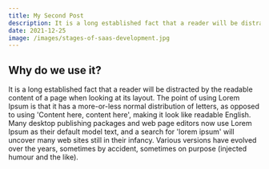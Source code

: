 ```yaml
---
title: My Second Post
description: It is a long established fact that a reader will be distracted by the readable content of a page when looking at its layout.
date: 2021-12-25
image: /images/stages-of-saas-development.jpg
---
```


## Why do we use it?

It is a long established fact that a reader will be distracted by the readable content of a page when looking at its layout. The point of using Lorem Ipsum is that it has a more-or-less normal distribution of letters, as opposed to using 'Content here, content here', making it look like readable English. Many desktop publishing packages and web page editors now use Lorem Ipsum as their default model text, and a search for 'lorem ipsum' will uncover many web sites still in their infancy. Various versions have evolved over the years, sometimes by accident, sometimes on purpose (injected humour and the like).
